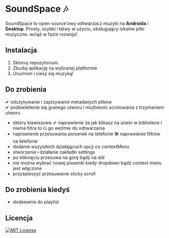 # SoundSpace 🎶
SoundSpace to open-source'owy odtwarzacz muzyki na **Androida** i **Desktop**. Prosty, szybki i łatwy w użyciu, obsługujący lokalne pliki muzyczne. wciąż w fazie rozwoju!

## Instalacja
1. Sklonuj repozytorium.
2. Zbuduj aplikację na wybranej platformie
3. Uruchom i ciesz się muzyką!

## Do zrobienia
 ✔ odczytywanie i zapizywanie metadanych plików <br>
 ✔ podświetlenie się granego utworu i możliwość scrolowania z trzymaniem utworu
 - sktóry klawiszowe
 ✔ naprawienie że jak klikasz na utwór w bibliotece i niema filtra to ci go weźmie do odtwarzania
 - naprawienie przesuwania piosenek na telefonie
 🛠 naprawienie filtrów na telefonie
 - dodanie wszystkich działającuch opcji co contextMenu
 - stworzenie i działanie zakładki settings
 - po kliknięciu przesuwa na górę bądź na dół
 - nie można wybrać nowej piosenki kiedy dropdown bądź context menu jest włączone
 - przyśpieszyć przesuwanie sticky scroll

## Do zrobienia kiedyś
 - dodawanie do playlist

## Licencja
[![MIT License](https://img.shields.io/badge/License-MIT-green.svg)](https://choosealicense.com/licenses/mit/)
